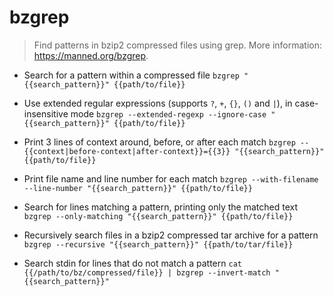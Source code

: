# bzgrep
> Find patterns in bzip2 compressed files using grep.
> More information: <https://manned.org/bzgrep>.

- Search for a pattern within a compressed file
`bzgrep "{{search_pattern}}" {{path/to/file}}`

- Use extended regular expressions (supports `?`, `+`, `{}`, `()` and `|`), in case-insensitive mode
`bzgrep --extended-regexp --ignore-case "{{search_pattern}}" {{path/to/file}}`

- Print 3 lines of context around, before, or after each match
`bzgrep --{{context|before-context|after-context}}={{3}} "{{search_pattern}}" {{path/to/file}}`

- Print file name and line number for each match
`bzgrep --with-filename --line-number "{{search_pattern}}" {{path/to/file}}`

- Search for lines matching a pattern, printing only the matched text
`bzgrep --only-matching "{{search_pattern}}" {{path/to/file}}`

- Recursively search files in a bzip2 compressed tar archive for a pattern
`bzgrep --recursive "{{search_pattern}}" {{path/to/tar/file}}`

- Search stdin for lines that do not match a pattern
`cat {{/path/to/bz/compressed/file}} | bzgrep --invert-match "{{search_pattern}}"`
